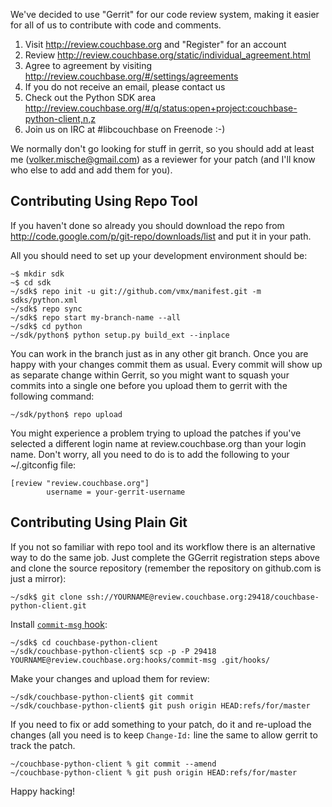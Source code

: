 We've decided to use "Gerrit" for our code review system, making it
easier for all of us to contribute with code and comments.

  1. Visit http://review.couchbase.org and "Register" for an account
  2. Review http://review.couchbase.org/static/individual_agreement.html
  3. Agree to agreement by visiting http://review.couchbase.org/#/settings/agreements
  4. If you do not receive an email, please contact us
  5. Check out the Python SDK area http://review.couchbase.org/#/q/status:open+project:couchbase-python-client,n,z
  6. Join us on IRC at #libcouchbase on Freenode :-)

We normally don't go looking for stuff in gerrit, so you should add at
least me (volker.mische@gmail.com) as a reviewer for your patch (and
I'll know who else to add and add them for you).


## Contributing Using Repo Tool

If you haven't done so already you should
download the repo from http://code.google.com/p/git-repo/downloads/list
and put it in your path.

All you should need to set up your development environment should be:

    ~$ mkdir sdk
    ~$ cd sdk
    ~/sdk$ repo init -u git://github.com/vmx/manifest.git -m sdks/python.xml
    ~/sdk$ repo sync
    ~/sdk$ repo start my-branch-name --all
    ~/sdk$ cd python
    ~/sdk/python$ python setup.py build_ext --inplace

You can work in the branch just as in any other git branch. Once you
are happy with your changes commit them as usual. Every commit will
show up as separate change within Gerrit, so you might want to squash
your commits into a single one before you upload them to gerrit with
the following command:

    ~/sdk/python$ repo upload

You might experience a problem trying to upload the patches if you've
selected a different login name at review.couchbase.org than your login
name. Don't worry, all you need to do is to add the following to your
~/.gitconfig file:

    [review "review.couchbase.org"]
            username = your-gerrit-username


## Contributing Using Plain Git

If you not so familiar with repo tool and its workflow there is an
alternative way to do the same job. Just complete the GGerrit
registration steps above and clone the source repository
(remember the repository on github.com is just a mirror):

    ~/sdk$ git clone ssh://YOURNAME@review.couchbase.org:29418/couchbase-python-client.git

Install [`commit-msg` hook][1]:

    ~/sdk$ cd couchbase-python-client
    ~/sdk/couchbase-python-client$ scp -p -P 29418 YOURNAME@review.couchbase.org:hooks/commit-msg .git/hooks/

Make your changes and upload them for review:

    ~/sdk/couchbase-python-client$ git commit
    ~/sdk/couchbase-python-client$ git push origin HEAD:refs/for/master

If you need to fix or add something to your patch, do it and re-upload
the changes (all you need is to keep `Change-Id:` line the same to
allow gerrit to track the patch.

    ~/couchbase-python-client % git commit --amend
    ~/couchbase-python-client % git push origin HEAD:refs/for/master

Happy hacking!


[1]: http://review.couchbase.org/Documentation/user-changeid.html
